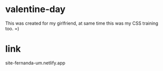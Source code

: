 # valentine-day
 This was created for my girlfriend, at same time this was my CSS training too. =)

# link
site-fernanda-um.netlify.app
